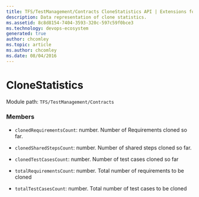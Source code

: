 ```yaml
---
title: TFS/TestManagement/Contracts CloneStatistics API | Extensions for Azure DevOps Services
description: Data representation of clone statistics.
ms.assetid: 8c8d8154-7404-3593-320c-597c59f0bce3
ms.technology: devops-ecosystem
generated: true
author: chcomley
ms.topic: article
ms.author: chcomley
ms.date: 08/04/2016
---
```


# CloneStatistics

Module path: `TFS/TestManagement/Contracts`

### Members

- `clonedRequirementsCount`: number. Number of Requirements cloned so far.

- `clonedSharedStepsCount`: number. Number of shared steps cloned so far.

- `clonedTestCasesCount`: number. Number of test cases cloned so far

- `totalRequirementsCount`: number. Total number of requirements to be cloned

- `totalTestCasesCount`: number. Total number of test cases to be cloned
